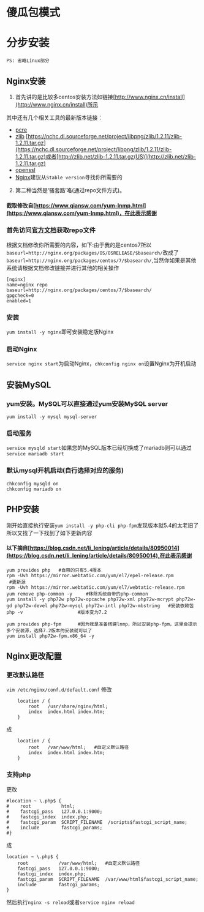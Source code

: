 # 傻瓜包模式

# 分步安装

`PS: 省略Linux部分`
## Nginx安装
1. 首先讲的是比较多centos安装方法如链接[http://www.nginx.cn/install](http://www.nginx.cn/install)所示

其中还有几个相关工具的最新版本链接：
- [pcre](ftp://ftp.csx.cam.ac.uk/pub/software/programming/pcre/)
- [zlib](http://zlib.net/) [https://nchc.dl.sourceforge.net/project/libpng/zlib/1.2.11/zlib-1.2.11.tar.gz](https://nchc.dl.sourceforge.net/project/libpng/zlib/1.2.11/zlib-1.2.11.tar.gz)或者[http://zlib.net/zlib-1.2.11.tar.gz(US)](http://zlib.net/zlib-1.2.11.tar.gz)
- [openssl](https://www.openssl.org/source/)
- [Nginx](https://nginx.org/en/download.html)建议从`Stable version`寻找你所需要的

2. 第二种当然是‘骚套路’咯(通过repo文件方式)。

#### 截取修改自[https://www.qiansw.com/yum-lnmp.html](https://www.qiansw.com/yum-lnmp.html)，在此表示感谢
### 首先访问[官方文档](https://nginx.org/en/linux_packages.html#stable)获取repo文件
根据文档修改你所需要的内容，如下:由于我的是centos7所以`baseurl=http://nginx.org/packages/OS/OSRELEASE/$basearch/`改成了`baseurl=http://nginx.org/packages/centos/7/$basearch/`,当然你如果是其他系统请根据文档修改链接并进行其他的相关操作
```
[nginx]
name=nginx repo
baseurl=http://nginx.org/packages/centos/7/$basearch/
gpgcheck=0
enabled=1
```
### 安装
`yum install -y nginx`即可安装稳定版Nginx
### 启动Nginx
`service nginx start`为启动Nginx，`chkconfig nginx on`设置Nginx为开机启动

## 安装MySQL
### yum安装。MySQL可以直接通过yum安装MySQL server
`yum install -y mysql mysql-server`
### 启动服务
`service mysqld start`如果您的MySQL版本已经切换成了mariadb则可以通过`service mariadb start`
### 默认mysql开机启动(自行选择对应的服务)
```
chkconfig mysqld on
chkconfig mariadb on
```

## PHP安装
刚开始直接执行安装`yum install -y php-cli php-fpm`发现版本就5.4的太老旧了所以又找了一下找到了如下更新内容
#### 以下摘自[https://blog.csdn.net/li_lening/article/details/80950014](https://blog.csdn.net/li_lening/article/details/80950014),在此表示感谢
```
yum provides php   #自带的只有5.4版本
rpm -Uvh https://mirror.webtatic.com/yum/el7/epel-release.rpm         #更新源
rpm -Uvh https://mirror.webtatic.com/yum/el7/webtatic-release.rpm
yum remove php-common -y     #移除系统自带的php-common
yum install -y php72w php72w-opcache php72w-xml php72w-mcrypt php72w-gd php72w-devel php72w-mysql php72w-intl php72w-mbstring   #安装依赖包
php -v                    #版本变为7.2
 
yum provides php-fpm      #因为我是准备搭建lnmp，所以安装php-fpm，这里会提示多个安装源，选择7.2版本的安装就可以了
yum install php72w-fpm.x86_64 -y
```

## Nginx更改配置
### 更改默认路径
`vim /etc/nginx/conf.d/default.conf`
修改
```
    location / {
        root   /usr/share/nginx/html;
        index  index.html index.htm;
    }
```
成
```
    location / {
        root   /var/www/html;   #自定义默认路径
        index  index.html index.htm;
    }
```
### 支持php
更改
```
#location ~ \.php$ {
#    root           html;
#    fastcgi_pass   127.0.0.1:9000;
#    fastcgi_index  index.php;
#    fastcgi_param  SCRIPT_FILENAME  /scripts$fastcgi_script_name;
#    include        fastcgi_params;
#}
```
成
```
location ~ \.php$ {
    root           /var/www/html;   #自定义默认路径
    fastcgi_pass   127.0.0.1:9000;
    fastcgi_index  index.php;
    fastcgi_param  SCRIPT_FILENAME  /var/www/html$fastcgi_script_name;
    include        fastcgi_params;
}
```
然后执行`nginx -s reload`或者`service nginx reload`